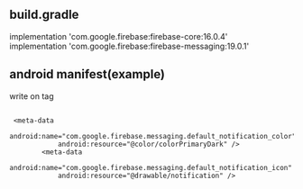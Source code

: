 build.gradle
-------------------------------
implementation 'com.google.firebase:firebase-core:16.0.4' <br />
implementation 'com.google.firebase:firebase-messaging:19.0.1' <br />



android manifest(example)
-------------------------------
write on <application> </application> tag
```

 <meta-data
            android:name="com.google.firebase.messaging.default_notification_color"
            android:resource="@color/colorPrimaryDark" />
        <meta-data
            android:name="com.google.firebase.messaging.default_notification_icon"
            android:resource="@drawable/notification" />
```
